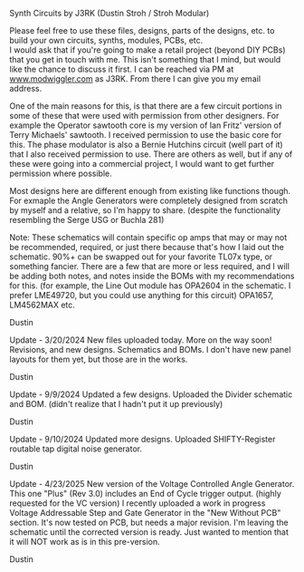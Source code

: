 Synth Circuits by J3RK (Dustin Stroh / Stroh Modular)

Please feel free to use these files, designs, parts of the designs, etc. to build your own circuits, synths, modules, PCBs, etc.  
I would ask that if you're going to make a retail project (beyond DIY PCBs) that you get in touch with me.  This isn't something that I mind, but would like the chance to discuss it first.  I can be reached via PM at www.modwiggler.com as J3RK.  From there I can give you my email address.  

One of the main reasons for this, is that there are a few circuit portions in some of these that were used with permission from other designers.  For example the Operator sawtooth core is my version of Ian Fritz' version of Terry Michaels' sawtooth.  I received permission to use the basic core for this.  The phase modulator is also a Bernie Hutchins circuit (well part of it) that I also received permission to use.  There are others as well, but if any of these were going into a commercial project, I would want to get further permission where possible.

Most designs here are different enough from existing like functions though.  For exmaple the Angle Generators were completely designed from scratch by myself and a relative, so I'm happy to share. (despite the functionality resembling the Serge USG or Buchla 281) 

Note: These schematics will contain specific op amps that may or may not be recommended, required, or just there because that's how I laid out the schematic.  90%+ can be swapped out for your favorite TL07x type, or something fancier.  There are a few that are more or less required, and I will be adding both notes, and notes inside the BOMs with my recommendations for this.  (for example, the Line Out module has OPA2604 in the schematic.  I prefer LME49720, but you could use anything for this circuit) OPA1657, LM4562MAX etc.

Dustin

Update - 3/20/2024
New files uploaded today.  More on the way soon!  Revisions, and new designs.  Schematics and BOMs.  I don't have new panel layouts for them yet, but those are in the works.

Dustin

Update - 9/9/2024
Updated a few designs.  Uploaded the Divider schematic and BOM.  (didn't realize that I hadn't put it up previously) 

Dustin

Update - 9/10/2024
Updated more designs.  Uploaded SHIFTY-Register routable tap digital noise generator.

Dustin

Update - 4/23/2025
New version of the Voltage Controlled Angle Generator.  This one "Plus" (Rev 3.0) includes an End of Cycle trigger output.  (highly requested for the VC version)
I recently uploaded a work in progress Voltage Addressable Step and Gate Generator in the "New Without PCB" section.  It's now tested on PCB, but needs a major revision.  I'm leaving the schematic until the corrected version is ready.  Just wanted to mention that it will NOT work as is in this pre-version.

Dustin

